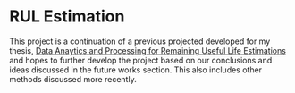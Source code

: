 # RUL Estimation

This project is a continuation of a previous projected developed for my thesis, [Data Anaytics and Processing for Remaining Useful Life Estimations](http://rdw.rowan.edu/cgi/viewcontent.cgi?article=3433&context=etd) and hopes to further develop the project based on our conclusions and ideas discussed in the future works section. This also includes other methods discussed more recently.
